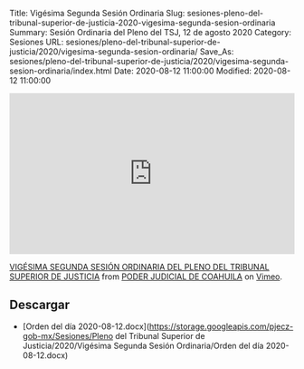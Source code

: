 Title: Vigésima Segunda Sesión Ordinaria
Slug: sesiones-pleno-del-tribunal-superior-de-justicia-2020-vigesima-segunda-sesion-ordinaria
Summary: Sesión Ordinaria del Pleno del TSJ, 12 de agosto 2020
Category: Sesiones
URL: sesiones/pleno-del-tribunal-superior-de-justicia/2020/vigesima-segunda-sesion-ordinaria/
Save_As: sesiones/pleno-del-tribunal-superior-de-justicia/2020/vigesima-segunda-sesion-ordinaria/index.html
Date: 2020-08-12 11:00:00
Modified: 2020-08-12 11:00:00


<div style="padding:56.25% 0 0 0;position:relative;"><iframe src="https://player.vimeo.com/video/446448379" style="position:absolute;top:0;left:0;width:100%;height:100%;" frameborder="0" allow="autoplay; fullscreen" allowfullscreen></iframe></div><script src="https://player.vimeo.com/api/player.js"></script>
<p><a href="https://vimeo.com/446448379">VIG&Eacute;SIMA SEGUNDA SESI&Oacute;N ORDINARIA DEL PLENO DEL TRIBUNAL SUPERIOR DE JUSTICIA</a> from <a href="https://vimeo.com/user103229504">PODER JUDICIAL DE COAHUILA</a> on <a href="https://vimeo.com">Vimeo</a>.</p>


## Descargar


* [Orden del día 2020-08-12.docx](https://storage.googleapis.com/pjecz-gob-mx/Sesiones/Pleno del Tribunal Superior de Justicia/2020/Vigésima Segunda Sesión Ordinaria/Orden del día 2020-08-12.docx)


